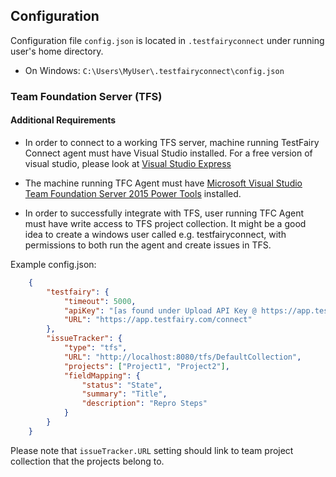 
## Configuration

Configuration file `config.json` is located in `.testfairyconnect` under running user's home directory. 

- On Windows: `C:\Users\MyUser\.testfairyconnect\config.json`

### Team Foundation Server (TFS)

#### Additional Requirements
* In order to connect to a working TFS server, machine running TestFairy Connect agent must have Visual Studio installed. For a free version of visual studio, please look at [Visual Studio Express](https://www.visualstudio.com/en-us/products/visual-studio-express-vs.aspx)

* The machine running TFC Agent must have [Microsoft Visual Studio Team Foundation Server 2015 Power Tools](https://visualstudiogallery.msdn.microsoft.com/898a828a-af00-42c6-bbb2-530dc7b8f2e1)
installed.

* In order to successfully integrate with TFS, user running TFC Agent must have write access to TFS project collection.
It might be a good idea to create a windows user called e.g. testfairyconnect, 
with permissions to both run the agent and create issues in TFS.

Example config.json:

```json
    {
        "testfairy": {
            "timeout": 5000,
            "apiKey": "[as found under Upload API Key @ https://app.testfairy.com/settings]",
            "URL": "https://app.testfairy.com/connect"
        },
        "issueTracker": {
            "type": "tfs",
            "URL": "http://localhost:8080/tfs/DefaultCollection",
            "projects": ["Project1", "Project2"],
            "fieldMapping": {
                "status": "State",
                "summary": "Title",
                "description": "Repro Steps"
            }
        }
    }
```

Please note that `issueTracker.URL` setting should link to team project collection that the projects belong to.

